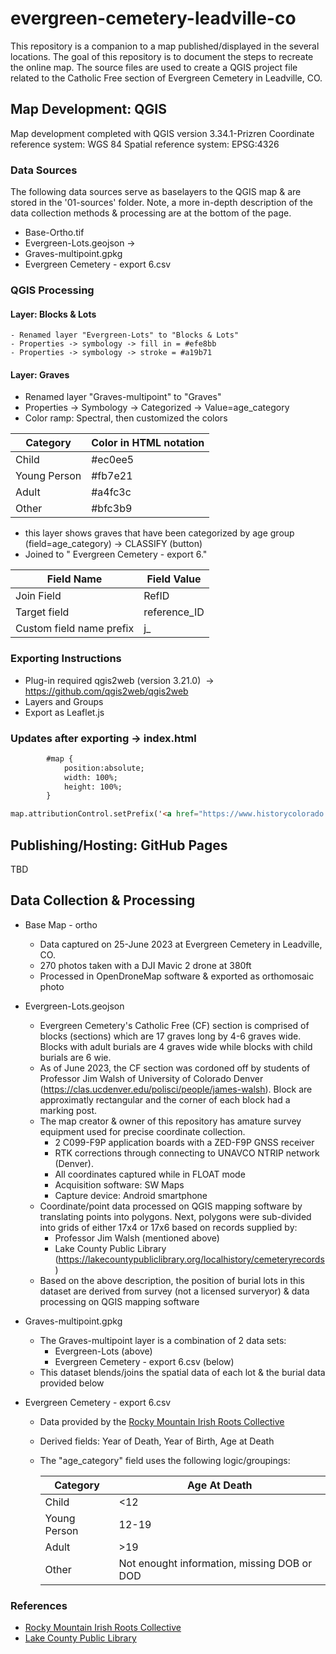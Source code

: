 # evergreen-cemetery-leadville-co

This repository is a companion to a map published/displayed in the several locations. The goal of this repository is to document the steps to recreate the online map. The source files are used to create a QGIS project file related to the Catholic Free section of Evergreen Cemetery in Leadville, CO.

## Map Development: QGIS
Map development completed with QGIS version 3.34.1-Prizren
Coordinate reference system:  WGS 84
Spatial reference system: EPSG:4326


### Data Sources


The following data sources serve as baselayers to the QGIS map & are stored in the '01-sources' folder. Note, a more in-depth description of the data collection methods & processing are at the bottom of the page.

- Base-Ortho.tif
- Evergreen-Lots.geojson ->
- Graves-multipoint.gpkg
- Evergreen Cemetery - export 6.csv

### QGIS Processing

#### Layer: Blocks & Lots
    - Renamed layer "Evergreen-Lots" to "Blocks & Lots"
    - Properties -> symbology -> fill in = #efe8bb
    - Properties -> symbology -> stroke = #a19b71
#### Layer: Graves
- Renamed layer "Graves-multipoint" to "Graves"
- Properties -> Symbology -> Categorized -> Value=age_category
- Color ramp: Spectral, then customized the colors

| Category | Color in HTML notation |
 | -- | -- |
 | Child | #ec0ee5  |
 | Young Person | #fb7e21  |
 | Adult | #a4fc3c |
 | Other | #bfc3b9  |
		
- this layer shows graves that have been categorized by age group (field=age_category) -> CLASSIFY (button)
 - Joined to " Evergreen Cemetery - export 6."
	
| Field Name 	| Field Value    |
| --- | --- |
|Join Field 	|RefID    |
|Target field |   reference_ID  |
|Custom field name prefix |j_     |          

### Exporting Instructions

- Plug-in required qgis2web (version 3.21.0)  -> https://github.com/qgis2web/qgis2web
- Layers and Groups
- Export as Leaflet.js

### Updates after exporting -> index.html

```html
        #map {
            position:absolute;
            width: 100%;
            height: 100%;
        }
```

```html
map.attributionControl.setPrefix('<a href="https://www.historycolorado.org/healy-house-museum-dexter-cabin" title="Click here for link to Healy House in Leadville, CO">Healy House</a> &middot; <a href="https://github.com/tomchadwin/qgis2web" target="_blank">qgis2web</a> &middot; <a href="https://leafletjs.com" title="A JS library for interactive maps">Leaflet</a> &middot; <a href="https://qgis.org">QGIS</a>');
```

## Publishing/Hosting: GitHub Pages
TBD

## Data Collection & Processing

- Base Map - ortho
    
    - Data captured on 25-June 2023 at Evergreen Cemetery in Leadville, CO.
    - 270 photos taken with a DJI Mavic 2 drone at 380ft
    - Processed in OpenDroneMap software & exported as orthomosaic photo
- Evergreen-Lots.geojson
    
    - Evergreen Cemetery's Catholic Free (CF) section is comprised of blocks (sections) which are 17 graves long by 4-6 graves wide. Blocks with adult burials are 4 graves wide while blocks with child burials are 6 wie.
    - As of June 2023, the CF section was cordoned off by students of Professor Jim Walsh of University of Colorado Denver (https://clas.ucdenver.edu/polisci/people/james-walsh). Block are approximatly rectangular and the corner of each block had a marking post.
    - The map creator & owner of this repository has amature survey equipment used for precise coordinate collection.
        - 2 C099-F9P application boards with a ZED-F9P GNSS receiver
        - RTK corrections through connecting to UNAVCO NTRIP network (Denver).
        - All coordinates captured while in FLOAT mode
        - Acquisition software: SW Maps
        - Capture device: Android smartphone
    - Coordinate/point data processed on QGIS mapping software by translating points into polygons. Next, polygons were sub-divided into grids of either 17x4 or 17x6 based on records supplied by:
        - Professor Jim Walsh (mentioned above)
        - Lake County Public Library (https://lakecountypubliclibrary.org/localhistory/cemeteryrecords)
    - Based on the above description, the position of burial lots in this dataset are derived from survey (not a licensed surveryor) & data processing on QGIS mapping software
- Graves-multipoint.gpkg
    
    - The Graves-multipoint layer is a combination of 2 data sets:
        - Evergreen-Lots (above)
        - Evergreen Cemetery - export 6.csv (below)
    - This dataset blends/joins the spatial data of each lot & the burial data provided below
- Evergreen Cemetery - export 6.csv
    
    - Data provided by the [Rocky Mountain Irish Roots Collective](https://www.rockymountainirishrootscollective.org)
        
    - Derived fields: Year of Death, Year of Birth, Age at Death
        
    - The "age_category" field uses the following logic/groupings:
        
        | Category | Age At Death |
        | --- | --- |
        | Child | <12 |
        | Young Person | 12-19 |
        | Adult | \>19 |
        | Other | Not enought information, missing DOB or DOD |
        

### References

- [Rocky Mountain Irish Roots Collective](https://www.rockymountainirishrootscollective.org)
- [Lake County Public Library](https://lakecountypubliclibrary.org/localhistory/cemeteryrecords)